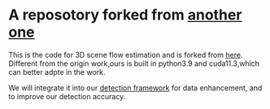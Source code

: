 # A reposotory forked from [another one](https://github.com/MSunDYY/SPFlowNet)
This is the code for 3D scene flow estimation and is forked from [here](https://github.com/MSunDYY/SPFlowNet).
Different from the origin work,ours is built in python3.9 and cuda11.3,which can better adpte in the
work.

We will integrate it into our [detection framework](https://github.com/MSunDYY/OpenPCDet) for data enhancement, and to improve our detection accuracy.